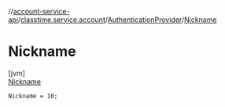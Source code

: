 //[account-service-api](../../../../index.md)/[classtime.service.account](../../index.md)/[AuthenticationProvider](../index.md)/[Nickname](index.md)

# Nickname

[jvm]\
[Nickname](index.md)

`Nickname = 10;`
